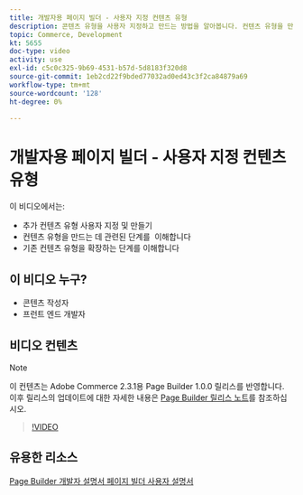```yaml
---
title: 개발자용 페이지 빌더 - 사용자 지정 컨텐츠 유형
description: 콘텐츠 유형을 사용자 지정하고 만드는 방법을 알아봅니다. 컨텐츠 유형을 만드는 데 관련된 단계를 ​ 이해합니다. 기존 컨텐츠 유형을 확장하는 단계를 이해합니다.
topic: Commerce, Development
kt: 5655
doc-type: video
activity: use
exl-id: c5c0c325-9b69-4531-b57d-5d8183f320d8
source-git-commit: 1eb2cd22f9bded77032ad0ed43c3f2ca84879a69
workflow-type: tm+mt
source-wordcount: '128'
ht-degree: 0%

---
```


# 개발자용 페이지 빌더 - 사용자 지정 컨텐츠 유형

이 비디오에서는:

- 추가 컨텐츠 유형 사용자 지정 및 만들기
- 컨텐츠 유형을 만드는 데 관련된 단계를 &#x200B; 이해합니다
- 기존 컨텐츠 유형을 확장하는 단계를 이해합니다

## 이 비디오 누구?

- 콘텐츠 작성자
- 프런트 엔드 개발자

## 비디오 컨텐츠

>[!NOTE]
>
>이 컨텐츠는 Adobe Commerce 2.3.1용 Page Builder 1.0.0 릴리스를 반영합니다. 이후 릴리스의 업데이트에 대한 자세한 내용은 [Page Builder 릴리스 노트](https://devdocs.magento.com/page-builder/docs/release-notes.html)를 참조하십시오.

>[!VIDEO](https://video.tv.adobe.com/v/35714?quality=12&learn=on)

## 유용한 리소스

[Page Builder 개발자 ](https://devdocs.magento.com/page-builder/docs/index.html)
[설명서 페이지 빌더 사용자 설명서](https://docs.magento.com/user-guide/cms/page-builder.html)
